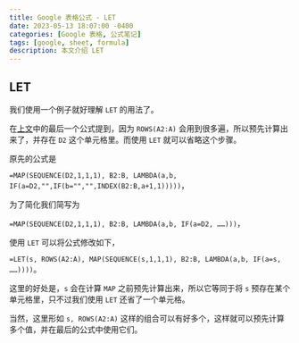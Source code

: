 ```yaml
---
title: Google 表格公式 - LET
date: 2023-05-13 18:07:00 -0400
categories: [Google 表格, 公式笔记]
tags: [google, sheet, formula]
description: 本文介绍 LET
---
```


## LET

我们使用一个例子就好理解 `LET` 的用法了。

在[上文]({{site.url}}/posts/gsf5-time-cross/)中的最后一个公式提到，因为 `ROWS(A2:A)` 会用到很多遍，所以预先计算出来了，并存在 `D2` 这个单元格里。而使用 `LET` 就可以省略这个步骤。

原先的公式是 

`=MAP(SEQUENCE(D2,1,1,1), B2:B, LAMBDA(a,b, IF(a=D2,"",IF(b="","",INDEX(B2:B,a+1,1)))))`，

为了简化我们简写为

`=MAP(SEQUENCE(D2,1,1,1), B2:B, LAMBDA(a,b, IF(a=D2, ……)))`，

使用 `LET` 可以将公式修改如下，

`=LET(s, ROWS(A2:A), MAP(SEQUENCE(s,1,1,1), B2:B, LAMBDA(a,b, IF(a=s, ……))))`。

这里的好处是，`s` 会在计算 `MAP` 之前预先计算出来，所以它等同于将 `s` 预存在某个单元格里，只不过我们使用 `LET` 还省了一个单元格。

当然，这里形如 `s, ROWS(A2:A)` 这样的组合可以有好多个，这样就可以预先计算多个值，并在最后的公式中使用它们。
